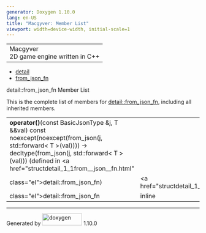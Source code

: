 ```yaml
---
generator: Doxygen 1.10.0
lang: en-US
title: "Macgyver: Member List"
viewport: width=device-width, initial-scale=1
---
```


<div id="top">

<div id="titlearea">

<table data-cellspacing="0" data-cellpadding="0">
<colgroup>
<col style="width: 100%" />
</colgroup>
<tbody>
<tr id="projectrow" class="odd">
<td id="projectalign"><div id="projectname">
Macgyver
</div>
<div id="projectbrief">
2D game engine written in C++
</div></td>
</tr>
</tbody>
</table>

</div>

<div id="main-nav">

</div>

<div id="nav-path" class="navpath">

- <a href="namespacedetail.html" class="el">detail</a>
- <a href="structdetail_1_1from__json__fn.html"
  class="el">from_json_fn</a>

</div>

</div>

<div class="header">

<div class="headertitle">

<div class="title">

detail::from_json_fn Member List

</div>

</div>

</div>

<div class="contents">

This is the complete list of members for
<a href="structdetail_1_1from__json__fn.html"
class="el">detail::from_json_fn</a>, including all inherited members.

|                                                                                                                                                                                                                                 |                                               |                                    |
|---------------------------------------------------------------------------------------------------------------------------------------------------------------------------------------------------------------------------------|-----------------------------------------------|------------------------------------|
| **operator()**(const BasicJsonType &j, T &&val) const noexcept(noexcept(from_json(j, std::forward\< T \>(val)))) -\> decltype(from_json(j, std::forward\< T \>(val))) (defined in <a href="structdetail_1_1from__json__fn.html" 
 class="el">detail::from_json_fn</a>)                                                                                                                                                                                             | <a href="structdetail_1_1from__json__fn.html" 
                                                                                                                                                                                                                                   class="el">detail::from_json_fn</a>            | <span class="mlabel">inline</span> |

</div>

------------------------------------------------------------------------

<span class="small">Generated
by [<img src="doxygen.svg" class="footer" width="104" height="31"
alt="doxygen" />](https://www.doxygen.org/index.html) 1.10.0</span>
